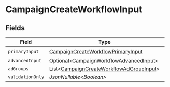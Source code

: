 # CampaignCreateWorkflowInput


## Fields

| Field                                                                                                      | Type                                                                                                       | Required                                                                                                   | Description                                                                                                |
| ---------------------------------------------------------------------------------------------------------- | ---------------------------------------------------------------------------------------------------------- | ---------------------------------------------------------------------------------------------------------- | ---------------------------------------------------------------------------------------------------------- |
| `primaryInput`                                                                                             | [CampaignCreateWorkflowPrimaryInput](../../models/components/CampaignCreateWorkflowPrimaryInput.md)        | :heavy_check_mark:                                                                                         | N/A                                                                                                        |
| `advancedInput`                                                                                            | [Optional\<CampaignWorkflowAdvancedInput>](../../models/components/CampaignWorkflowAdvancedInput.md)       | :heavy_minus_sign:                                                                                         | N/A                                                                                                        |
| `adGroups`                                                                                                 | List\<[CampaignCreateWorkflowAdGroupInput](../../models/components/CampaignCreateWorkflowAdGroupInput.md)> | :heavy_minus_sign:                                                                                         | N/A                                                                                                        |
| `validationOnly`                                                                                           | *JsonNullable\<Boolean>*                                                                                   | :heavy_minus_sign:                                                                                         | N/A                                                                                                        |